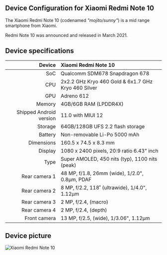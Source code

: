 ## Device Configuration for Xiaomi Redmi Note 10

The Xiaomi Redmi Note 10 (codenamed _"mojito/sunny"_) is a mid range smartphone from Xiaomi.

Redmi Note 10 was announced and released in March 2021.

## Device specifications

| Device       | Xiaomi Redmi Note 10                                |
| -----------: | :-------------------------------------------------- |
| SoC          | Qualcomm SDM678 Snapdragon 678                      |
| CPU          | 2x2.2 GHz Kryo 460 Gold & 6x1.7 GHz Kryo 460 Silver |
| GPU          | Adreno 612                                          |
| Memory       | 4GB/6GB RAM (LPDDR4X)                               |
| Shipped Android version | 11.0 with MIUI 12                        |
| Storage      | 64GB/128GB UFS 2.2 flash storage                    |
| Battery      | Non-removable Li-Po 5000 mAh                        |
| Dimensions   | 160.5 x 74.5 x 8.3 mm                               |
| Display      | 1080 x 2400 pixels, 20:9 ratio 6.43" inch           |
| Type         | Super AMOLED, 450 nits (typ), 1100 nits (peak)      |
| Rear camera 1 | 48 MP, f/1.8, 26mm (wide), 1/2.0", 0.8µm, PDAF     |
| Rear camera 2 | 8 MP, f/2.2, 118˚ (ultrawide), 1/4.0", 1.12µm      |
| Rear camera 3 | 2 MP, f/2.4, (macro)                               |
| Rear camera 4 | 2 MP, f/2.4, (depth)                               |
| Front camera  | 13 MP, f/2.5, (wide), 1/3.06", 1.12µm              |

## Device picture

![Xiaomi Redmi Note 10](https://i01.appmifile.com/webfile/globalimg/products/m/redmi-note-10/specs-header.png "Xiaomi Redmi Note 10 in Aqua Green")
